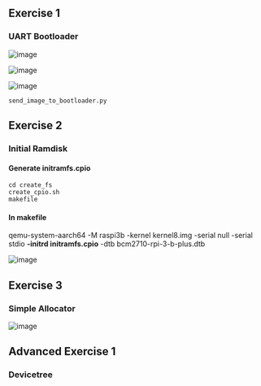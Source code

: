 ## Exercise 1
### UART Bootloader

![image](https://github.com/yantong0116/C-Cpp/assets/51469882/ca5506ce-134f-41e8-898c-82d0202be701)

![image](https://github.com/yantong0116/C-Cpp/assets/51469882/124f2f9b-5e3b-4be6-97c2-3bf6b6b4a2d8)

![image](https://github.com/yantong0116/C-Cpp/assets/51469882/55d41cb6-3609-4c6f-9a46-a31f26ee6fb1)

```
send_image_to_bootloader.py
```

## Exercise 2
### Initial Ramdisk

#### Generate initramfs.cpio

```
cd create_fs
create_cpio.sh
makefile
```

#### In makefile
qemu-system-aarch64 -M raspi3b -kernel kernel8.img -serial null -serial stdio **-initrd initramfs.cpio** -dtb bcm2710-rpi-3-b-plus.dtb

![image](https://github.com/yantong0116/C-Cpp/assets/51469882/78eb58a5-8ffd-4f93-bbe4-23dd44616d87)

## Exercise 3
### Simple Allocator

![image](https://github.com/yantong0116/C-Cpp/assets/51469882/d6e2acd8-ebaf-44fd-89b9-74c5ce330485)

## Advanced Exercise 1
### Devicetree





